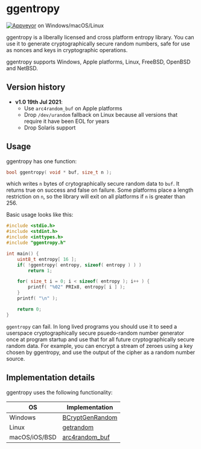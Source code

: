 # ggentropy

[![Appveyor](https://ci.appveyor.com/api/projects/status/xjeb72qltn1l0r3v?svg=true)](https://ci.appveyor.com/project/mikejsavage/ggentropy) on Windows/macOS/Linux

ggentropy is a liberally licensed and cross platform entropy library.
You can use it to generate cryptographically secure random numbers, safe
for use as nonces and keys in cryptographic operations.

ggentropy supports Windows, Apple platforms, Linux, FreeBSD, OpenBSD and
NetBSD.


## Version history

- __v1.0 19th Jul 2021__:
  - Use `arc4random_buf` on Apple platforms
  - Drop `/dev/urandom` fallback on Linux because all versions that
    require it have been EOL for years
  - Drop Solaris support


## Usage

ggentropy has one function:

```cpp
bool ggentropy( void * buf, size_t n );
```

which writes `n` bytes of crytographically secure random data to `buf`.
It returns true on success and false on failure. Some platforms place a
length restriction on `n`, so the library will exit on all platforms if
`n` is greater than 256.

Basic usage looks like this:

```cpp
#include <stdio.h>
#include <stdint.h>
#include <inttypes.h>
#include "ggentropy.h"

int main() {
	uint8_t entropy[ 16 ];
	if( !ggentropy( entropy, sizeof( entropy ) ) )
		return 1;

	for( size_t i = 0; i < sizeof( entropy ); i++ ) {
		printf( "%02" PRIx8, entropy[ i ] );
	}
	printf( "\n" );

	return 0;
}
```

`ggentropy` can fail. In long lived programs you should use it to seed a
userspace cryptographically secure psuedo-random number generator once
at program startup and use that for all future cryptographically secure
random data. For example, you can encrypt a stream of zeroes using a key
chosen by ggentropy, and use the output of the cipher as a random number
source.


## Implementation details

ggentropy uses the following functionality:

| OS | Implementation |
| - | - |
| Windows | [BCryptGenRandom](https://docs.microsoft.com/en-us/windows/win32/api/bcrypt/nf-bcrypt-bcryptgenrandom) |
| Linux | [getrandom](https://lwn.net/Articles/606141/) |
| macOS/iOS/BSD | [arc4random_buf](https://man.openbsd.org/arc4random_buf) |
